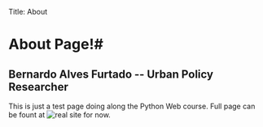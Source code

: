 Title: About

# About Page!#

## Bernardo Alves Furtado -- Urban Policy Researcher

This is just a test page doing along the Python Web course. Full page can be fount at
![real site](https://sites.google.com/view/bernardo-alves-furtado) for now.